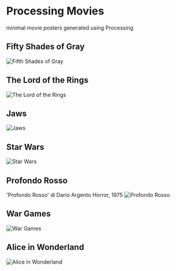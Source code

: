 # Processing Movies
minimal movie posters generated using Processing

## Fifty Shades of Gray
![Fifth Shades of Gray](https://raw.githubusercontent.com/mad4j/processing-movies/master/fifty_shades_of_grey/fifty-shades-of-grey.png)

## The Lord of the Rings
![The Lord of the Rings](https://raw.githubusercontent.com/mad4j/processing-movies/master/the_lord_of_the_rings/the-lord-of-the-rings.png)

## Jaws
![Jaws](https://raw.githubusercontent.com/mad4j/processing-movies/master/jaws/jaws.png)

## Star Wars
![Star Wars](https://raw.githubusercontent.com/mad4j/processing-movies/master/star_wars/star-wars.png)

## Profondo Rosso
'Profondo Rosso' di Dario Argento
Horror, 1975
![Profondo Rosso](https://raw.githubusercontent.com/mad4j/processing-movies/master/profondo_rosso/profondo-rosso.png)

## War Games
![War Games](https://raw.githubusercontent.com/mad4j/processing-movies/master/war_games/war-games.png)

## Alice in Wonderland
![Alice in Wonderland](https://raw.githubusercontent.com/mad4j/processing-movies/master/alice_in_wonderland/alice-in-wonderland.png)
